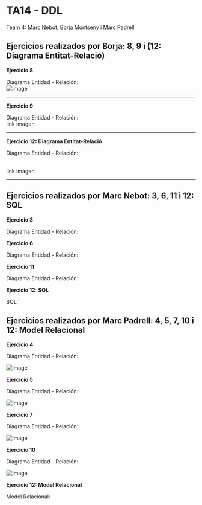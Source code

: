 # TA14 - DDL
Team 4: Marc Nebot, Borja Montseny i Marc Padrell

## Ejercicios realizados por Borja: 8, 9 i (12: Diagrama Entitat-Relació)

**Ejercicio 8**

Diagrama Entidad - Relación:
<br>
![image](https://user-images.githubusercontent.com/68342939/165250030-5351e206-ad59-4a98-9d2d-1a1a77c1658a.png)
<hr>

**Ejercicio 9**

Diagrama Entidad - Relación:
<br>
link imagen
<hr>

**Ejercicio 12: Diagrama Entitat-Relació**

Diagrama Entidad - Relación:

<br>
link imagen
<hr>

## Ejercicios realizados por Marc Nebot: 3, 6, 11 i 12: SQL

**Ejercicio 3**

Diagrama Entidad - Relación:



**Ejercicio 6**

Diagrama Entidad - Relación:


**Ejercicio 11**

Diagrama Entidad - Relación:



**Ejercicio 12: SQL**

SQL:


## Ejercicios realizados por Marc Padrell: 4, 5, 7, 10 i 12: Model Relacional

**Ejercicio 4**

Diagrama Entidad - Relación:

![image](https://user-images.githubusercontent.com/79224406/165077479-017ea15b-de30-4984-8ff4-348b884752d2.png)

**Ejercicio 5**

Diagrama Entidad - Relación:

![image](https://user-images.githubusercontent.com/79224406/165080062-00269fef-68e1-421b-93ab-57b1c1daeedb.png)

**Ejercicio 7**

Diagrama Entidad - Relación:

![image](https://user-images.githubusercontent.com/79224406/165081934-32e704af-afec-4951-8964-0d191b10f336.png)

**Ejercicio 10**

Diagrama Entidad - Relación:

![image](https://user-images.githubusercontent.com/79224406/165238773-9ca093a7-1f62-4bd9-84af-850516a6f0ef.png)

**Ejercicio 12: Model Relacional**

Model Relacional:





